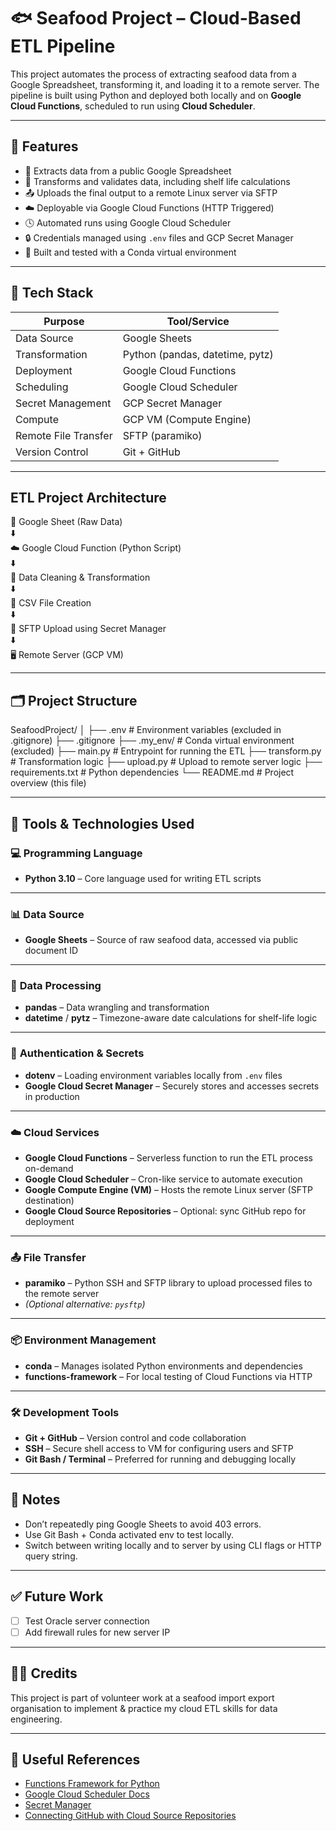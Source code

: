 # 🐟 Seafood Project – Cloud-Based ETL Pipeline

This project automates the process of extracting seafood data from a Google Spreadsheet, transforming it, and loading it to a remote server. The pipeline is built using Python and deployed both locally and on **Google Cloud Functions**, scheduled to run using **Cloud Scheduler**.

---

## 📌 Features

- 🔗 Extracts data from a public Google Spreadsheet
- 🔄 Transforms and validates data, including shelf life calculations
- 📤 Uploads the final output to a remote Linux server via SFTP
- ☁️ Deployable via Google Cloud Functions (HTTP Triggered)
- 🕓 Automated runs using Google Cloud Scheduler
- 🔒 Credentials managed using `.env` files and GCP Secret Manager
- 🐍 Built and tested with a Conda virtual environment

---

## 🧰 Tech Stack

| Purpose                | Tool/Service                     |
|------------------------|----------------------------------|
| Data Source            | Google Sheets                    |
| Transformation         | Python (pandas, datetime, pytz)  |
| Deployment             | Google Cloud Functions           |
| Scheduling             | Google Cloud Scheduler           |
| Secret Management      | GCP Secret Manager               |
| Compute                | GCP VM (Compute Engine)          |
| Remote File Transfer   | SFTP (paramiko)                  |
| Version Control        | Git + GitHub                     |

---

## ETL Project Architecture

📄 Google Sheet (Raw Data)  
          ⬇️  
☁️ Google Cloud Function (Python Script)  
          ⬇️  
🧹 Data Cleaning & Transformation  
          ⬇️  
📁 CSV File Creation  
          ⬇️  
🔐 SFTP Upload using Secret Manager  
          ⬇️  
🖥️ Remote Server (GCP VM)

---

## 🗂️ Project Structure


SeafoodProject/
│
├── .env                        # Environment variables (excluded in .gitignore)
├── .gitignore
├── .my\_env/                   # Conda virtual environment (excluded)
├── main.py                    # Entrypoint for running the ETL
├── transform.py               # Transformation logic
├── upload.py                  # Upload to remote server logic
├── requirements.txt           # Python dependencies
└── README.md                  # Project overview (this file)


---

## 🧰 Tools & Technologies Used

### 💻 **Programming Language**

* **Python 3.10** – Core language used for writing ETL scripts

---

### 📊 **Data Source**

* **Google Sheets** – Source of raw seafood data, accessed via public document ID

---

### 🧪 **Data Processing**

* **pandas** – Data wrangling and transformation
* **datetime** / **pytz** – Timezone-aware date calculations for shelf-life logic

---

### 🔐 **Authentication & Secrets**

* **dotenv** – Loading environment variables locally from `.env` files
* **Google Cloud Secret Manager** – Securely stores and accesses secrets in production

---

### ☁️ **Cloud Services**

* **Google Cloud Functions** – Serverless function to run the ETL process on-demand
* **Google Cloud Scheduler** – Cron-like service to automate execution
* **Google Compute Engine (VM)** – Hosts the remote Linux server (SFTP destination)
* **Google Cloud Source Repositories** – Optional: sync GitHub repo for deployment

---

### 📤 **File Transfer**

* **paramiko** – Python SSH and SFTP library to upload processed files to the remote server
* *(Optional alternative: `pysftp`)*

---

### 📦 **Environment Management**

* **conda** – Manages isolated Python environments and dependencies
* **functions-framework** – For local testing of Cloud Functions via HTTP

---

### 🛠️ **Development Tools**

* **Git + GitHub** – Version control and code collaboration
* **SSH** – Secure shell access to VM for configuring users and SFTP
* **Git Bash / Terminal** – Preferred for running and debugging locally

---

## 🧪 Notes

* Don’t repeatedly ping Google Sheets to avoid 403 errors.
* Use Git Bash + Conda activated env to test locally.
* Switch between writing locally and to server by using CLI flags or HTTP query string.

---

## ✅ Future Work

* [ ] Test Oracle server connection
* [ ] Add firewall rules for new server IP

---

## 🙋‍♀️ Credits

This project is part of volunteer work at a seafood import export organisation to implement & practice my cloud ETL skills for data engineering.

---

## 📎 Useful References

* [Functions Framework for Python](https://cloud.google.com/functions/docs/functions-framework)
* [Google Cloud Scheduler Docs](https://cloud.google.com/scheduler/docs)
* [Secret Manager](https://cloud.google.com/secret-manager)
* [Connecting GitHub with Cloud Source Repositories](https://cloud.google.com/source-repositories/docs/quickstart-connect-external-repository)

